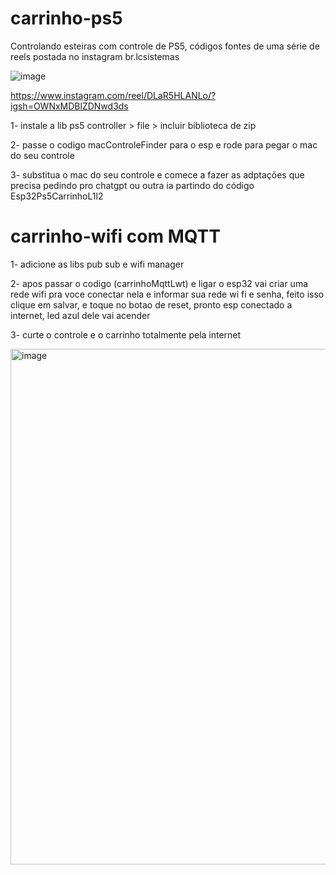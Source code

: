 # carrinho-ps5
Controlando esteiras com controle de PS5, códigos fontes de uma série de reels postada no instagram br.lcsistemas

![image](https://github.com/user-attachments/assets/e604fce9-7df8-4f2f-bf35-b7c8b8673b64)

https://www.instagram.com/reel/DLaR5HLANLo/?igsh=OWNxMDBlZDNwd3ds


1- instale a lib ps5 controller > file > incluir biblioteca de zip

2- passe o codigo macControleFinder para o esp e rode para pegar o mac do seu controle

3- substitua o mac do seu controle e comece a fazer as adptações que precisa pedindo pro chatgpt ou outra ia partindo do código Esp32Ps5CarrinhoL1l2


# carrinho-wifi com MQTT

1- adicione as libs pub sub e wifi manager

2- apos passar o codigo (carrinhoMqttLwt) e ligar o esp32 vai criar uma rede wifi pra voce conectar nela e informar sua rede wi fi e senha, feito isso clique em salvar, e toque no botao de reset, pronto esp conectado a internet, led azul dele vai acender

3- curte o controle e o carrinho totalmente pela internet

<img width="825" alt="image" src="https://github.com/user-attachments/assets/1d98b961-d216-4951-8912-62118f4730bf" />



